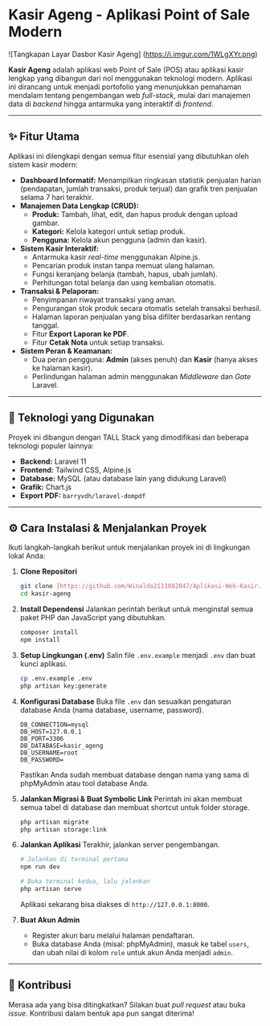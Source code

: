 # Kasir Ageng - Aplikasi Point of Sale Modern

![Tangkapan Layar Dasbor Kasir Ageng] (https://i.imgur.com/1WLgXYr.png)

**Kasir Ageng** adalah aplikasi web Point of Sale (POS) atau aplikasi kasir lengkap yang dibangun dari nol menggunakan teknologi modern. Aplikasi ini dirancang untuk menjadi portofolio yang menunjukkan pemahaman mendalam tentang pengembangan web *full-stack*, mulai dari manajemen data di *backend* hingga antarmuka yang interaktif di *frontend*.

---

## ✨ Fitur Utama

Aplikasi ini dilengkapi dengan semua fitur esensial yang dibutuhkan oleh sistem kasir modern:

* **Dashboard Informatif:** Menampilkan ringkasan statistik penjualan harian (pendapatan, jumlah transaksi, produk terjual) dan grafik tren penjualan selama 7 hari terakhir.
* **Manajemen Data Lengkap (CRUD):**
    * **Produk:** Tambah, lihat, edit, dan hapus produk dengan upload gambar.
    * **Kategori:** Kelola kategori untuk setiap produk.
    * **Pengguna:** Kelola akun pengguna (admin dan kasir).
* **Sistem Kasir Interaktif:**
    * Antarmuka kasir *real-time* menggunakan Alpine.js.
    * Pencarian produk instan tanpa memuat ulang halaman.
    * Fungsi keranjang belanja (tambah, hapus, ubah jumlah).
    * Perhitungan total belanja dan uang kembalian otomatis.
* **Transaksi & Pelaporan:**
    * Penyimpanan riwayat transaksi yang aman.
    * Pengurangan stok produk secara otomatis setelah transaksi berhasil.
    * Halaman laporan penjualan yang bisa difilter berdasarkan rentang tanggal.
    * Fitur **Export Laporan ke PDF**.
    * Fitur **Cetak Nota** untuk setiap transaksi.
* **Sistem Peran & Keamanan:**
    * Dua peran pengguna: **Admin** (akses penuh) dan **Kasir** (hanya akses ke halaman kasir).
    * Perlindungan halaman admin menggunakan *Middleware* dan *Gate* Laravel.

---

## 🚀 Teknologi yang Digunakan

Proyek ini dibangun dengan TALL Stack yang dimodifikasi dan beberapa teknologi populer lainnya:

* **Backend:** Laravel 11
* **Frontend:** Tailwind CSS, Alpine.js
* **Database:** MySQL (atau database lain yang didukung Laravel)
* **Grafik:** Chart.js
* **Export PDF:** `barryvdh/laravel-dompdf`

---

## ⚙️ Cara Instalasi & Menjalankan Proyek

Ikuti langkah-langkah berikut untuk menjalankan proyek ini di lingkungan lokal Anda:

1.  **Clone Repositori**
    ```bash
    git clone [https://github.com/Winaldo2111082047/Aplikasi-Web-Kasir.git](https://github.com/Winaldo2111082047/Aplikasi-Web-Kasir.git)
    cd kasir-ageng
    ```

2.  **Install Dependensi**
    Jalankan perintah berikut untuk menginstal semua paket PHP dan JavaScript yang dibutuhkan.
    ```bash
    composer install
    npm install
    ```

3.  **Setup Lingkungan (.env)**
    Salin file `.env.example` menjadi `.env` dan buat kunci aplikasi.
    ```bash
    cp .env.example .env
    php artisan key:generate
    ```

4.  **Konfigurasi Database**
    Buka file `.env` dan sesuaikan pengaturan database Anda (nama database, username, password).
    ```env
    DB_CONNECTION=mysql
    DB_HOST=127.0.0.1
    DB_PORT=3306
    DB_DATABASE=kasir_ageng
    DB_USERNAME=root
    DB_PASSWORD=
    ```
    Pastikan Anda sudah membuat database dengan nama yang sama di phpMyAdmin atau tool database Anda.

5.  **Jalankan Migrasi & Buat Symbolic Link**
    Perintah ini akan membuat semua tabel di database dan membuat shortcut untuk folder storage.
    ```bash
    php artisan migrate
    php artisan storage:link
    ```

6.  **Jalankan Aplikasi**
    Terakhir, jalankan server pengembangan.
    ```bash
    # Jalankan di terminal pertama
    npm run dev

    # Buka terminal kedua, lalu jalankan
    php artisan serve
    ```
    Aplikasi sekarang bisa diakses di `http://127.0.0.1:8000`.

7.  **Buat Akun Admin**
    * Register akun baru melalui halaman pendaftaran.
    * Buka database Anda (misal: phpMyAdmin), masuk ke tabel `users`, dan ubah nilai di kolom `role` untuk akun Anda menjadi `admin`.

---

## 🤝 Kontribusi

Merasa ada yang bisa ditingkatkan? Silakan buat *pull request* atau buka *issue*. Kontribusi dalam bentuk apa pun sangat diterima!
